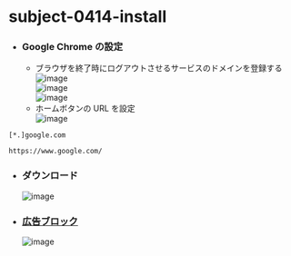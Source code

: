 # subject-0414-install

- ### Google Chrome の設定
  - ブラウザを終了時にログアウトさせるサービスのドメインを登録する
  ![image](https://user-images.githubusercontent.com/1501327/163702374-adf4fe74-61cf-433d-a8d1-31952dcf8e8b.png)\
  ![image](https://user-images.githubusercontent.com/1501327/162353063-283c81b3-20f0-4d91-900d-e88d0ae6a9d9.png)\
  ![image](https://user-images.githubusercontent.com/1501327/163702402-3183dc3c-9439-49db-81d3-e1fc73d201fd.png)
  - ホームボタンの URL を設定\
  ![image](https://user-images.githubusercontent.com/1501327/163296182-998fcc05-9da1-4eeb-86a7-982edfbb5384.png)
```
[*.]google.com
```
```
https://www.google.com/
```

- ### ダウンロード
  ![image](https://user-images.githubusercontent.com/1501327/163702462-eae3b4e1-0099-498f-95b7-8adeafb3ae0d.png)


- ### [広告ブロック](https://chrome.google.com/webstore/detail/adblock-%E2%80%94-best-ad-blocker/gighmmpiobklfepjocnamgkkbiglidom)
  ![image](https://user-images.githubusercontent.com/1501327/162353261-aa5d7984-d7da-493d-838a-f752665c40bf.png)
